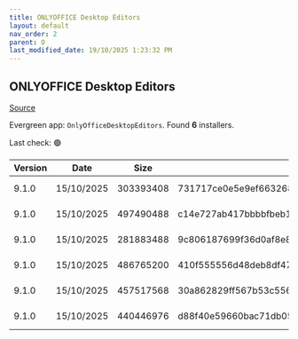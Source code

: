 ```yaml
---
title: ONLYOFFICE Desktop Editors
layout: default
nav_order: 2
parent: O
last_modified_date: 19/10/2025 1:23:32 PM
---
```


## ONLYOFFICE Desktop Editors

[Source](https://www.onlyoffice.com/desktop.aspx)

Evergreen app: `OnlyOfficeDesktopEditors`. Found **6** installers.

Last check: 🟢

| Version | Date       | Size      | Sha256                                                           | Architecture | InstallerType | Type | URI                                                                                                                                                                                                |
| ------- | ---------- | --------- | ---------------------------------------------------------------- | ------------ | ------------- | ---- | -------------------------------------------------------------------------------------------------------------------------------------------------------------------------------------------------- |
| 9.1.0   | 15/10/2025 | 303393408 | 731717ce0e5e9ef663268ba00e51418a420708dbd7e69496fe60f4e6680ccb24 | x64          | Default       | exe  | [https://github.com/ONLYOFFICE/DesktopEditors/releases/download/v9.1.0/DesktopEditors_x64.exe](https://github.com/ONLYOFFICE/DesktopEditors/releases/download/v9.1.0/DesktopEditors_x64.exe)       |
| 9.1.0   | 15/10/2025 | 497490488 | c14e727ab417bbbbfbeb184f1908d53e60cdc5743c80d79a2e515e88e7ce7cca | x64          | Default       | exe  | [https://github.com/ONLYOFFICE/DesktopEditors/releases/download/v9.1.0/DesktopEditors_x64_xp.exe](https://github.com/ONLYOFFICE/DesktopEditors/releases/download/v9.1.0/DesktopEditors_x64_xp.exe) |
| 9.1.0   | 15/10/2025 | 281883488 | 9c806187699f36d0af8e8c3e9a24b91c77f88745cb64dfc08a5c24aca27f706e | x86          | Default       | exe  | [https://github.com/ONLYOFFICE/DesktopEditors/releases/download/v9.1.0/DesktopEditors_x86.exe](https://github.com/ONLYOFFICE/DesktopEditors/releases/download/v9.1.0/DesktopEditors_x86.exe)       |
| 9.1.0   | 15/10/2025 | 486765200 | 410f555556d48deb8df4790dc296ba8003ed4ecb50d25c8cb5719185f926b814 | x86          | Default       | exe  | [https://github.com/ONLYOFFICE/DesktopEditors/releases/download/v9.1.0/DesktopEditors_x86_xp.exe](https://github.com/ONLYOFFICE/DesktopEditors/releases/download/v9.1.0/DesktopEditors_x86_xp.exe) |
| 9.1.0   | 15/10/2025 | 457517568 | 30a862829ff567b53c556d89bfc1ac5279bd9160ee236e21ec71c3f50abf5b0c | x64          | Default       | msi  | [https://github.com/ONLYOFFICE/DesktopEditors/releases/download/v9.1.0/DesktopEditors_x64.msi](https://github.com/ONLYOFFICE/DesktopEditors/releases/download/v9.1.0/DesktopEditors_x64.msi)       |
| 9.1.0   | 15/10/2025 | 440446976 | d88f40e59660bac71db05865db995ca109a96a40d48b02d7ce9e2225afb7ee09 | x86          | Default       | msi  | [https://github.com/ONLYOFFICE/DesktopEditors/releases/download/v9.1.0/DesktopEditors_x86.msi](https://github.com/ONLYOFFICE/DesktopEditors/releases/download/v9.1.0/DesktopEditors_x86.msi)       |
